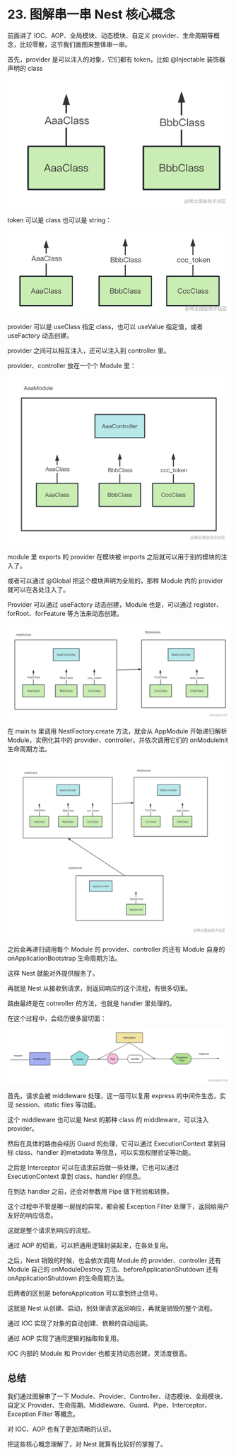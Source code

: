 # 23. 图解串一串 Nest 核心概念

前面讲了 IOC、AOP、全局模块、动态模块、自定义 provider、生命周期等概念，比较零散，这节我们画图来整体串一串。

首先，provider 是可以注入的对象，它们都有 token，比如 @Injectable 装饰器声明的 class

![](./images/5fcf84c9d1966ad23701f58fc64e45f1.png )

token 可以是 class 也可以是 string：

![](./images/7ab34e7e0ac9f564b5c244528fd0ba83.png )

provider 可以是 useClass 指定 class，也可以 useValue 指定值，或者 useFactory 动态创建。

provider 之间可以相互注入，还可以注入到 controller 里。

provider、controller 放在一个个 Module 里：

![](./images/df25a7e6237f351ed1a21ad87e3f978e.png )

module 里 exports 的 provider 在模块被 imports 之后就可以用于别的模块的注入了。

或者可以通过 @Global 把这个模块声明为全局的，那样 Module 内的 provider 就可以在各处注入了。

Provider 可以通过 useFactory 动态创建，Module 也是，可以通过 register、forRoot、forFeature 等方法来动态创建。

![](./images/ddd210d9e38c4be88031d3540c23d90b.png )

在 main.ts 里调用 NestFactory.create 方法，就会从 AppModule 开始递归解析 Module，实例化其中的 provider、controller，并依次调用它们的 onModuleInit 生命周期方法。

![](./images/1a2e5014c1719b198609d8ac7e21ab3e.png )

之后会再递归调用每个 Module 的 provider、controller 的还有 Module 自身的 onApplicationBootstrap 生命周期方法。

这样 Nest 就能对外提供服务了。

再就是 Nest 从接收到请求，到返回响应的这个流程，有很多切面。

路由最终是在 cotnroller 的方法，也就是 handler 里处理的。

在这个过程中，会经历很多层切面：

![](./images/fb5760fee7cd147658aa2ffb75e7b47f.png )

首先，请求会被 middleware 处理，这一层可以复用 express 的中间件生态，实现 session、static files 等功能。

这个 middleware 也可以是 Nest 的那种 class 的 middleware，可以注入 provider。

然后在具体的路由会经历 Guard 的处理，它可以通过 ExecutionContext 拿到目标 class、handler 的metadata 等信息，可以实现权限验证等功能。

之后是 Interceptor 可以在请求前后做一些处理，它也可以通过 ExecutionContext 拿到 class、handler 的信息。

在到达 handler 之前，还会对参数用 Pipe 做下检验和转换。

这个过程中不管是哪一层抛的异常，都会被 Exception Filter 处理下，返回给用户友好的响应信息。

这就是整个请求到响应的流程。

通过 AOP 的切面，可以把通用逻辑封装起来，在各处复用。

之后，Nest 销毁的时候，也会依次调用 Module 的 provider、controller 还有 Module 自己的 onModuleDestroy 方法、beforeApplicationShutdown 还有 onApplicationShutdown 的生命周期方法。

后两者的区别是 beforeApplication 可以拿到终止信号。

这就是 Nest 从创建、启动，到处理请求返回响应，再就是销毁的整个流程。

通过 IOC 实现了对象的自动创建、依赖的自动组装。

通过 AOP 实现了通用逻辑的抽取和复用。

IOC 内部的 Module 和 Provider 也都支持动态创建，灵活度很高。

## 总结

我们通过图解串了一下 Module、Provider、Controller、动态模块、全局模块、自定义 Provider、生命周期、Middleware、Guard、Pipe、Interceptor、Exception Filter 等概念。

对 IOC、AOP 也有了更加清晰的认识。

把这些核心概念理解了，对 Nest 就算有比较好的掌握了。
